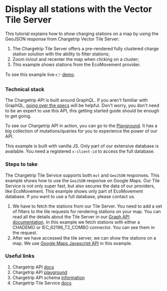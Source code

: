 # Display all stations with the Vector Tile Server

This tutorial explains how to show charging stations on a map by using the GeoJSON response from Chargetrip Vector Tile Server:

1. The Chargetrip Tile Server offers a pre-rendered fully clustered charge station solution with the ability to filter stations;
2. Zoom in/out and recenter the map when clicking on a cluster;
3. This example shows stations from the EcoMovement provider.

To see this example live 👉 [demo](https://chargetrip.github.io/examples/tile-json/).

### Technical stack

The Chargetrip API is built around GraphQL. If you aren't familiar with GraphQL, [going over the specs](https://graphql.org/learn/) will be helpful. Don't worry, you don't need to be an expert to use this API, this getting started guide should be enough to get going.

To see our Chargetrip API in action, you can go to the [Playground](https://playground.chargetrip.com/). It has a big collection of mutations/queries for you to experience the power of our API.

This example is built with vanilla JS. Only part of our extensive database is available. You need a registered `x-client-id` to access the full database.

### Steps to take

The Chargetrip Tile Service supports both `mvt` and `GeoJSON` responses. This example shows how to use the `GeoJSON` response on Google Maps. Our Tile Service is not only super fast, but also secures the data of our providers, like EcoMovement. This example shows only part of EcoMovement database. If you want to use a full database, please contact us.

1. We have to fetch the stations from our Tile Server. You need to add a set of filters to the tile requests for rendering stations on your map. You can read all the details about the Tile Server in our [Graph API documentation](https://developers.chargetrip.com/API-Reference/Tile-Service/introduction). In this example we fetch stations with either a CHADEMO or IEC_62196_T2_COMBO connector. You can see them in the request.
2. After we have accessed the tile server, we can show the stations on a map. We use [Google Maps Javascript API](https://developers.google.com/maps/documentation/javascript?hl=nl) in this example.

### Useful links

1. Chargetrip API [docs](https://developers.chargetrip.com/)
2. Chargetrip API [playground](https://playground.chargetrip.com/)
3. Chargetrip API schema [information](https://voyager.chargetrip.com/)
4. Chargetrip Tile Service [docs](https://developers.chargetrip.com/API-Reference/Tile-Service/introduction).
